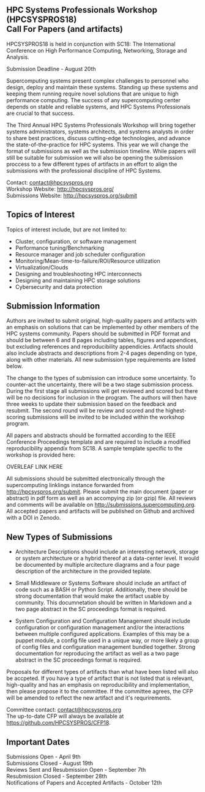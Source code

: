 HPC Systems Professionals Workshop (HPCSYSPROS18)  
Call For Papers (and artifacts)
--------------- 
HPCSYSPROS18 is held in conjunction with SC18: The International Conference on High Performance Computing, Networking, Storage and Analysis.  

Submission Deadline - August 20th

Supercomputing systems present complex challenges to personnel who design, deploy and maintain these systems. Standing up these systems and keeping them running require novel solutions that are unique to high performance computing. The success of any supercomputing center depends on stable and reliable systems, and HPC Systems Professionals are crucial to that success.

The Third Annual HPC Systems Professionals Workshop will bring together systems administrators, systems architects, and systems analysts in order to share best practices, discuss cutting-edge technologies, and advance the state-of-the-practice for HPC systems. This year we will change the format of submissions as well as the submission timeline. While papers will still be suitable for submission we will also be opening the submission proccess to a few different types of artifacts in an effort to align the submissions with the professional discipline of HPC Systems.

Contact: contact@hpcsyspros.org  
Workshop Website: http://hpcsyspros.org/  
Submissions Website:  http://hpcsyspros.org/submit  


Topics of Interest 
--------------- 
Topics of interest include, but are not limited to:

* Cluster, configuration, or software management 
* Performance tuning/Benchmarking 
* Resource manager and job scheduler configuration 
* Monitoring/Mean-time-to-failure/ROI/Resource utilization 
* Virtualization/Clouds 
* Designing and troubleshooting HPC interconnects 
* Designing and maintaining HPC storage solutions 
* Cybersecurity and data protection

Submission Information
---------------
Authors are invited to submit original, high-quality papers and artifacts with an emphasis on solutions that can be implemented by other members of the HPC systems community. Papers should be submitted in PDF format and should be between 6 and 8 pages including tables, figures and appendices, but excluding references and reproducibility appendicies. Artifacts should also include abstracts and descriptions from 2-4 pages depending on type, along with other materials. All new submission type requirements are listed below. 

The change to the types of submission can introduce some uncertainty. To counter-act the uncertainty, there will be a two stage submission process. During the first stage all submissions will get reviewed and scored but there will be no decisions for inclusion in the program. The authors will then have three weeks to update their submission based on the feedback and resubmit. The second round will be review and scored and the highest-scoring submissions will be invited to be included within the workshop program.

All papers and abstracts should be formatted according to the IEEE Conference Proceedings template and are required to include a modified reproducibility appendix from SC18. A sample template specific to the workshop is provided here:

OVERLEAF LINK HERE

All submissions should be submitted electronically through the supercomputing linklings instance forwarded from http://hpcsyspros.org/submit. Please submit the main document (paper or abstract) in pdf form as well as an accompying zip (or gzip) file. All reviews and comments will be available on http://submissions.supercomputing.org. All accepted papers and artifacts will be published on Github and archived with a DOI in Zenodo.

New Types of Submissions
---------------

* Architecture Descriptions should include an interesting network, storage or system architecture or a hybrid thereof at a data-center level. It would be documented by multiple arcitecture diagrams and a four page description of the architecture in the provided teplate.

* Small Middleware or Systems Software should include an artifact of code such as a BASH or Python Script. Additionally, there should be strong documentation that would make the artifact usable by community. This documnetation should be written in Markdown and a two page abstract in the SC proceedings format is required.

* System Configuration and Configuration Management should include configuration or configuration management and/or the interactions between multiple configured applications. Examples of this may be a puppet module, a config file used in a unique way, or more likely a group of config files and configuration management bundled together. Strong documentation for reproducing the artifact as well as a two page abstract in the SC proceedings format is required.

Proposals for different types of artifacts than what have been listed will also be accpeted. If you have a type of artifact that is not listed that is relevant, high-quality  and has an emphasis on reproducibility and implementation, then please propose it to the committee. If the committee agrees, the CFP will be amended to reflect the new artifact and it's requrirements. 

Committee contact: contact@hpcsyspros.org  
The up-to-date CFP will always be available at https://github.com/HPCSYSPROS/CFP18.

Important Dates 
-------------------- 
Submissions Open - April 9th  
Submissions Closed - August 19th   
Reviews Sent and Resubmission Open - September 7th  
Resubmission Closed - September 28th  
Notifications of Papers and Accepted Artifacts - October 12th  
